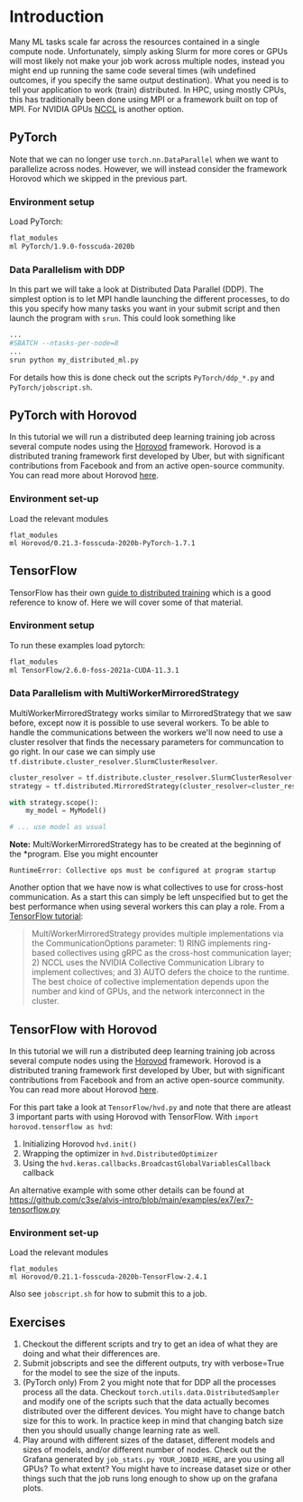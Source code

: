 # Introduction
Many ML tasks scale far across the resources contained in a single compute node.
Unfortunately, simply asking Slurm for more cores or GPUs will most likely not
make your job work across multiple nodes, instead you might end up running the
same code several times (wih undefined outcomes, if you specify the same output
destination). What you need is to tell your application to work (train)
distributed. In HPC, using mostly CPUs, this has traditionally been done using
MPI or a framework built on top of MPI. For NVIDIA GPUs 
[NCCL](https://developer.nvidia.com/nccl) is another option.

## PyTorch
Note that we can no longer use `torch.nn.DataParallel` when we want to
parallelize across nodes. However, we will instead consider the framework
Horovod which we skipped in the previous part.

### Environment setup
Load PyTorch:
```bash
flat_modules
ml PyTorch/1.9.0-fosscuda-2020b
```

### Data Parallelism with DDP
In this part we will take a look at Distributed Data Parallel (DDP). The
simplest option is to let MPI handle launching the different processes, to do
this you specify how many tasks you want in your submit script and then launch
the program with `srun`. This could look something like
```bash
...
#SBATCH --ntasks-per-node=8
...
srun python my_distributed_ml.py
```

For details how this is done check out the scripts `PyTorch/ddp_*.py` and `PyTorch/jobscript.sh`.

## PyTorch with Horovod
In this tutorial we will run a distributed deep learning training job across
several compute nodes using the [Horovod](https://github.com/horovod/horovod)
framework. Horovod is a distributed traning framework first developed by Uber,
but with significant contributions from Facebook and from an active open-source
community. You can read more about Horovod
[here](https://arxiv.org/pdf/1802.05799.pdf).

### Environment set-up
Load the relevant modules
```
flat_modules
ml Horovod/0.21.3-fosscuda-2020b-PyTorch-1.7.1
```


## TensorFlow
TensorFlow has their own [guide to distributed training](https://www.tensorflow.org/guide/distributed_training)
which is a good reference to know of. Here we will cover some of that material.

### Environment setup
To run these examples load pytorch:
```bash
flat_modules
ml TensorFlow/2.6.0-foss-2021a-CUDA-11.3.1
```

### Data Parallelism with MultiWorkerMirroredStrategy
MultiWorkerMirroredStrategy works similar to MirroredStrategy that we saw
before, except now it is possible to use several workers. To be able to handle
the communications between the workers we'll now need to use a cluster resolver
that finds the necessary parameters for communcation to go right. In our case we
can simply use `tf.distribute.cluster_resolver.SlurmClusterResolver`.

```python
cluster_resolver = tf.distribute.cluster_resolver.SlurmClusterResolver()
strategy = tf.distributed.MirroredStrategy(cluster_resolver=cluster_resolver)

with strategy.scope():
    my_model = MyModel()

# ... use model as usual
```

**Note:** MultiWorkerMirroredStrategy has to be created at the beginning of the
*program. Else you might encounter
```
RuntimeError: Collective ops must be configured at program startup
```

Another option that we have now is what collectives to use for cross-host
communication. As a start this can simply be left unspecified but to get the
best performance when using several workers this can play a role. From a
[TensorFlow tutorial](https://www.tensorflow.org/tutorials/distribute/multi_worker_with_keras#choose_the_right_strategy):
> MultiWorkerMirroredStrategy provides multiple implementations via the
> CommunicationOptions parameter: 1) RING implements ring-based collectives using
> gRPC as the cross-host communication layer; 2) NCCL uses the NVIDIA Collective
> Communication Library to implement collectives; and 3) AUTO defers the choice to
> the runtime. The best choice of collective implementation depends upon the
> number and kind of GPUs, and the network interconnect in the cluster.

## TensorFlow with Horovod
In this tutorial we will run a distributed deep learning training job across
several compute nodes using the [Horovod](https://github.com/horovod/horovod)
framework. Horovod is a distributed traning framework first developed by Uber,
but with significant contributions from Facebook and from an active open-source
community. You can read more about Horovod
[here](https://arxiv.org/pdf/1802.05799.pdf).

For this part take a look at `TensorFlow/hvd.py` and note that there are atleast
3 important parts with using Horovod with TensorFlow. With
`import horovod.tensorflow as hvd`:

1. Initializing Horovod `hvd.init()`
2. Wrapping the optimizer in `hvd.DistributedOptimizer`
3. Using the `hvd.keras.callbacks.BroadcastGlobalVariablesCallback` callback

An alternative example with some other details can be found at
https://github.com/c3se/alvis-intro/blob/main/examples/ex7/ex7-tensorflow.py

### Environment set-up
Load the relevant modules
```
flat_modules
ml Horovod/0.21.1-fosscuda-2020b-TensorFlow-2.4.1
```

Also see `jobscript.sh` for how to submit this to a job.


## Exercises
1. Checkout the different scripts and try to get an idea of what they are doing and what their differences are.
2. Submit jobscripts and see the different outputs, try with verbose=True for the model to see the size of the inputs.
3. (PyTorch only) From 2 you might note that for DDP all the processes process all the data. Checkout `torch.utils.data.DistributedSampler` and modify one of the scripts such that the data actually becomes distributed over the different devices. You might have to change batch size for this to work. In practice keep in mind that changing batch size then you should usually change learning rate as well.
4. Play around with different sizes of the dataset, different models and sizes of models, and/or different number of nodes. Check out the Grafana generated by `job_stats.py YOUR_JOBID_HERE`, are you using all GPUs? To what extent? You might have to increase dataset size or other things such that the job runs long enough to show up on the grafana plots.